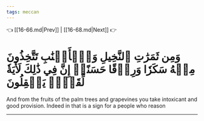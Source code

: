 ```yaml
---
tags: meccan
---
```


👈 [[16-66.md|Prev]] | [[16-68.md|Next]] 👉

# وَمِن ثَمَرَٰتِ ٱلنَّخِيلِ وَٱلۡأَعۡنَٰبِ تَتَّخِذُونَ مِنۡهُ سَكَرٗا وَرِزۡقًا حَسَنًاۚ إِنَّ فِي ذَٰلِكَ لَأٓيَةٗ لِّقَوۡمٖ يَعۡقِلُونَ

And from the fruits of the palm trees and grapevines you take intoxicant and good provision. Indeed in that is a sign for a people who reason

---

